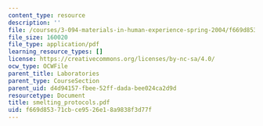 ```yaml
---
content_type: resource
description: ''
file: /courses/3-094-materials-in-human-experience-spring-2004/f669d85371cbce9526e18a9838f3d77f_smelting_protocols.pdf
file_size: 160020
file_type: application/pdf
learning_resource_types: []
license: https://creativecommons.org/licenses/by-nc-sa/4.0/
ocw_type: OCWFile
parent_title: Laboratories
parent_type: CourseSection
parent_uid: d4d94157-fbee-52ff-dada-bee024ca2d9d
resourcetype: Document
title: smelting_protocols.pdf
uid: f669d853-71cb-ce95-26e1-8a9838f3d77f
---
```

